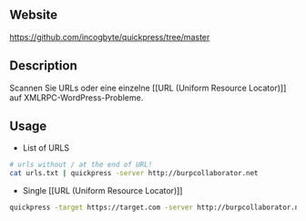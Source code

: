 
## Website

https://github.com/incogbyte/quickpress/tree/master

## Description

Scannen Sie URLs oder eine einzelne [[URL (Uniform Resource Locator)]] auf XMLRPC-WordPress-Probleme.

## Usage

- List of URLS

```bash
# urls without / at the end of URL!
cat urls.txt | quickpress -server http://burpcollaborator.net
```


- Single [[URL (Uniform Resource Locator)]]

```bash
quickpress -target https://target.com -server http://burpcollaborator.net
```

